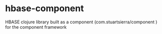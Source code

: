 # hbase-component
HBASE clojure library built as a component (com.stuartsierra/component ) for the component framework
